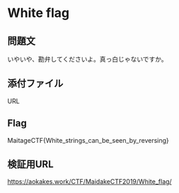 # White flag

## 問題文
いやいや、勘弁してくださいよ。真っ白じゃないですか。

## 添付ファイル
URL

## Flag
MaitageCTF{White_strings_can_be_seen_by_reversing}

## 検証用URL
https://aokakes.work/CTF/MaidakeCTF2019/White_flag/

